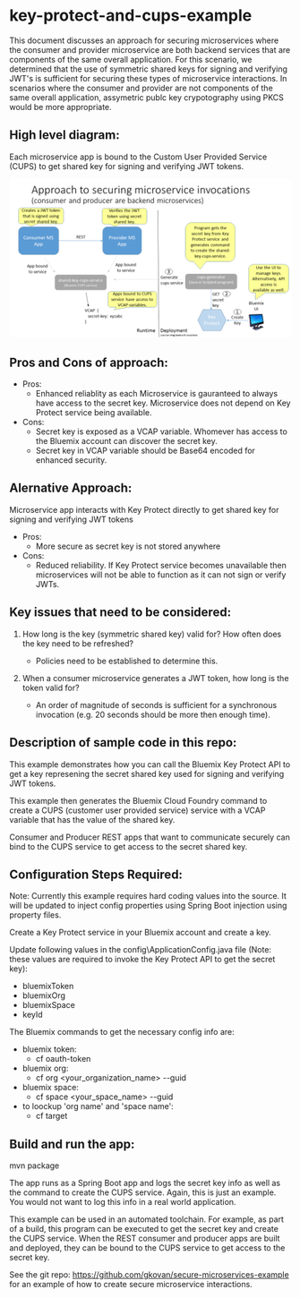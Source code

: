 # key-protect-and-cups-example

This document discusses an approach for securing microservices where the consumer and provider microservice are both backend services that are components of the same overall application.  For this scenario, we determined that the use of symmetric shared keys for signing and verifying JWT's is sufficient for securing these types of microservice interactions.  In scenarios where the consumer and provider are not components of the same overall application, assymetric publc key crypotography using PKCS would be more appropriate.


High level diagram:
-------------------
Each microservice app is bound to the Custom User Provided Service (CUPS) to get shared key for signing and verifying JWT tokens.

![Link to image](diagramv2.png?raw=true)

Pros and Cons of approach:
---------------------------
- Pros:
   - Enhanced reliablity as each Microservice is gauranteed to always have access to the secret key.  Microservice does not depend on Key Protect service being available. 
- Cons:
   - Secret key is exposed as a VCAP variable.  Whomever has access to the Bluemix account can discover the secret key.
   - Secret key in VCAP variable should be Base64 encoded for enhanced security.

Alernative Approach: 
---------------------

Microservice app interacts with Key Protect directly to get shared key for signing and verifying JWT tokens
- Pros:
   - More secure as secret key is not stored anywhere
- Cons:
   - Reduced reliability.  If Key Protect service becomes unavailable then microservices will not be able to function as it can not sign or verify JWTs.


Key issues that need to be considered:
--------------------------------------
1) How long is the key (symmetric shared key) valid for?  How often does the key need to be refreshed?
   - Policies need to be established to determine this.
   
2) When a consumer microservice generates a JWT token,  how long is the token valid for?
   - An order of magnitude of seconds is sufficient for a synchronous invocation (e.g. 20 seconds should be more then enough time).

Description of sample code in this repo:
-------------------------------------------
This example demonstrates how you can call the Bluemix Key Protect API to get a key represening the secret shared key used for signing and verifying JWT tokens.

This example then generates the Bluemix Cloud Foundry command to create a CUPS (customer user provided service) service with a VCAP variable that has the value of the shared key.

Consumer and Producer REST apps that want to communicate securely can bind to the CUPS service to get access to the secret shared key.


Configuration Steps Required:
-----------------------------
Note: Currently this example requires hard coding values into the source.  It will be updated to inject config properties using Spring Boot injection using property files.

Create a Key Protect service in your Bluemix account and create a key.

Update following values in the config\ApplicationConfig.java file (Note: these values are required to invoke the Key Protect API to get the secret key):
   - bluemixToken
   - bluemixOrg
   - bluemixSpace
   - keyId

The Bluemix commands to get the necessary config info are:    
   - bluemix token: 
       - cf oauth-token
   - bluemix org:  
       - cf org <your_organization_name> --guid
   - bluemix space: 
       - cf space <your_space_name> --guid
   - to loockup 'org name' and 'space name': 
       - cf target

Build and run the app:
------------------------
mvn package

The app runs as a Spring Boot app and logs the secret key info as well as the command to create the CUPS service.
Again, this is just an example.  You would not want to log this info in a real world application.

This example can be used in an automated toolchain.
For example, as part of a build, this program can be executed to get the secret key and create the CUPS service. When the REST consumer and producer apps are built and deployed, they can be bound to the CUPS service to get access to the secret key.

See the git repo: https://github.com/gkovan/secure-microservices-example  for an example of how to create secure microservice interactions.
   

